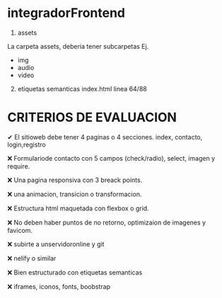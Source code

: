 # integradorFrontend

1. assets

La carpeta assets, deberia tener subcarpetas Ej.

- img
- audio
- video

2. etiquetas semanticas index.html linea 64/88

# CRITERIOS DE EVALUACION

✔ El sitioweb debe tener 4 paginas o 4 secciones.
index, contacto, login,registro

❌ Formulariode contacto con 5 campos (check/radio), select, imagen y require.

❌ Una pagina responsiva con 3 breack points.

❌ una animacion, transicion o transformacion.

❌ Estructura html maquetada con flexbox o grid.

❌ No deben haber puntos de no retorno, optimizaion de imagenes y favicom.

❌ subirte a unservidoronline y git

❌ nelify o similar

❌ Bien estructurado con etiquetas semanticas

❌ iframes, iconos, fonts, boobstrap
